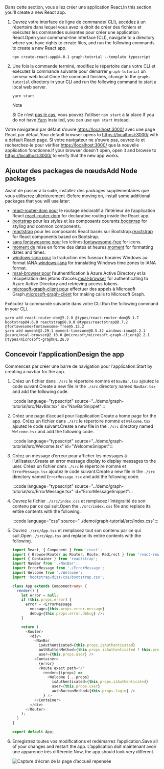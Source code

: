 <!-- markdownlint-disable MD002 MD041 -->

<span data-ttu-id="87e51-101">Dans cette section, vous allez créer une application React.</span><span class="sxs-lookup"><span data-stu-id="87e51-101">In this section you'll create a new React app.</span></span>

1. <span data-ttu-id="87e51-102">Ouvrez votre interface de ligne de commande( CLI), accédez à un répertoire dans lequel vous avez le droit de créer des fichiers et exécutez les commandes suivantes pour créer une application React.</span><span class="sxs-lookup"><span data-stu-id="87e51-102">Open your command-line interface (CLI), navigate to a directory where you have rights to create files, and run the following commands to create a new React app.</span></span>

    ```Shell
    npx create-react-app@4.0.1 graph-tutorial --template typescript
    ```

1. <span data-ttu-id="87e51-103">Une fois la commande terminé, modifiez le répertoire dans votre CLI et exécutez la commande suivante pour démarrer `graph-tutorial` un serveur web local.</span><span class="sxs-lookup"><span data-stu-id="87e51-103">Once the command finishes, change to the `graph-tutorial` directory in your CLI and run the following command to start a local web server.</span></span>

    ```Shell
    yarn start
    ```

    > [!NOTE]
    > <span data-ttu-id="87e51-104">Si Ce n’est [pas le cas,](https://yarnpkg.com/) vous pouvez l’utiliser `npm start` à la place.</span><span class="sxs-lookup"><span data-stu-id="87e51-104">If you do not have [Yarn](https://yarnpkg.com/) installed, you can use `npm start` instead.</span></span>

<span data-ttu-id="87e51-105">Votre navigateur par défaut s’ouvre [https://localhost:3000/](https://localhost:3000) avec une page React par défaut.</span><span class="sxs-lookup"><span data-stu-id="87e51-105">Your default browser opens to [https://localhost:3000/](https://localhost:3000) with a default React page.</span></span> <span data-ttu-id="87e51-106">Si votre navigateur ne s’ouvre pas, ouvrez-le et recherchez-le pour vérifier [https://localhost:3000/](https://localhost:3000) que la nouvelle application fonctionne.</span><span class="sxs-lookup"><span data-stu-id="87e51-106">If your browser doesn't open, open it and browse to [https://localhost:3000/](https://localhost:3000) to verify that the new app works.</span></span>

## <a name="add-node-packages"></a><span data-ttu-id="87e51-107">Ajouter des packages de nœuds</span><span class="sxs-lookup"><span data-stu-id="87e51-107">Add Node packages</span></span>

<span data-ttu-id="87e51-108">Avant de passer à la suite, installez des packages supplémentaires que vous utiliserez ultérieurement :</span><span class="sxs-lookup"><span data-stu-id="87e51-108">Before moving on, install some additional packages that you will use later:</span></span>

- <span data-ttu-id="87e51-109">[react-router-dom pour](https://github.com/ReactTraining/react-router) le routage déclaratif à l’intérieur de l’application React.</span><span class="sxs-lookup"><span data-stu-id="87e51-109">[react-router-dom](https://github.com/ReactTraining/react-router) for declarative routing inside the React app.</span></span>
- <span data-ttu-id="87e51-110">[bootstrap](https://github.com/twbs/bootstrap) pour les styles et les composants courants.</span><span class="sxs-lookup"><span data-stu-id="87e51-110">[bootstrap](https://github.com/twbs/bootstrap) for styling and common components.</span></span>
- <span data-ttu-id="87e51-111">[reactstrap](https://github.com/reactstrap/reactstrap) pour les composants React basés sur Bootstrap.</span><span class="sxs-lookup"><span data-stu-id="87e51-111">[reactstrap](https://github.com/reactstrap/reactstrap) for React components based on Bootstrap.</span></span>
- <span data-ttu-id="87e51-112">[sans fontawesome pour](https://github.com/FortAwesome/Font-Awesome) les icônes.</span><span class="sxs-lookup"><span data-stu-id="87e51-112">[fontawesome-free](https://github.com/FortAwesome/Font-Awesome) for icons.</span></span>
- <span data-ttu-id="87e51-113">[moment de](https://github.com/moment/moment) mise en forme des dates et heures.</span><span class="sxs-lookup"><span data-stu-id="87e51-113">[moment](https://github.com/moment/moment) for formatting dates and times.</span></span>
- <span data-ttu-id="87e51-114">[windows-iana pour](https://github.com/rubenillodo/windows-iana) la traduction des fuseaux horaires Windows au format IANA.</span><span class="sxs-lookup"><span data-stu-id="87e51-114">[windows-iana](https://github.com/rubenillodo/windows-iana) for translating Windows time zones to IANA format.</span></span>
- <span data-ttu-id="87e51-115">[msal-browser pour](https://github.com/AzureAD/microsoft-authentication-library-for-js/tree/dev/lib/msal-browser) l’authentification à Azure Active Directory et la récupération des jetons d’accès.</span><span class="sxs-lookup"><span data-stu-id="87e51-115">[msal-browser](https://github.com/AzureAD/microsoft-authentication-library-for-js/tree/dev/lib/msal-browser) for authenticating to Azure Active Directory and retrieving access tokens.</span></span>
- <span data-ttu-id="87e51-116">[microsoft-graph-client pour](https://github.com/microsoftgraph/msgraph-sdk-javascript) effectuer des appels à Microsoft Graph.</span><span class="sxs-lookup"><span data-stu-id="87e51-116">[microsoft-graph-client](https://github.com/microsoftgraph/msgraph-sdk-javascript) for making calls to Microsoft Graph.</span></span>

<span data-ttu-id="87e51-117">Exécutez la commande suivante dans votre CLI.</span><span class="sxs-lookup"><span data-stu-id="87e51-117">Run the following command in your CLI.</span></span>

```Shell
yarn add react-router-dom@5.2.0 @types/react-router-dom@5.1.7 bootstrap@4.6.0 reactstrap@8.9.0 @types/reactstrap@8.7.2 @fortawesome/fontawesome-free@5.15.2
yarn add moment@2.29.1 moment-timezone@0.5.32 windows-iana@4.2.1 @azure/msal-browser@2.10.0 @microsoft/microsoft-graph-client@2.2.1 @types/microsoft-graph@1.28.0
```

## <a name="design-the-app"></a><span data-ttu-id="87e51-118">Concevoir l’application</span><span class="sxs-lookup"><span data-stu-id="87e51-118">Design the app</span></span>

<span data-ttu-id="87e51-119">Commencez par créer une barre de navigation pour l’application.</span><span class="sxs-lookup"><span data-stu-id="87e51-119">Start by creating a navbar for the app.</span></span>

1. <span data-ttu-id="87e51-120">Créez un fichier dans `./src` le répertoire nommé et `NavBar.tsx` ajoutez le code suivant.</span><span class="sxs-lookup"><span data-stu-id="87e51-120">Create a new file in the `./src` directory named `NavBar.tsx` and add the following code.</span></span>

    :::code language="typescript" source="../demo/graph-tutorial/src/NavBar.tsx" id="NavBarSnippet":::

1. <span data-ttu-id="87e51-121">Créez une page d’accueil pour l’application.</span><span class="sxs-lookup"><span data-stu-id="87e51-121">Create a home page for the app.</span></span> <span data-ttu-id="87e51-122">Créez un fichier dans `./src` le répertoire nommé et `Welcome.tsx` ajoutez le code suivant.</span><span class="sxs-lookup"><span data-stu-id="87e51-122">Create a new file in the `./src` directory named `Welcome.tsx` and add the following code.</span></span>

    :::code language="typescript" source="../demo/graph-tutorial/src/Welcome.tsx" id="WelcomeSnippet":::

1. <span data-ttu-id="87e51-123">Créez un message d’erreur pour afficher les messages à l’utilisateur.</span><span class="sxs-lookup"><span data-stu-id="87e51-123">Create an error message display to display messages to the user.</span></span> <span data-ttu-id="87e51-124">Créez un fichier dans `./src` le répertoire nommé et `ErrorMessage.tsx` ajoutez le code suivant.</span><span class="sxs-lookup"><span data-stu-id="87e51-124">Create a new file in the `./src` directory named `ErrorMessage.tsx` and add the following code.</span></span>

    :::code language="typescript" source="../demo/graph-tutorial/src/ErrorMessage.tsx" id="ErrorMessageSnippet":::

1. <span data-ttu-id="87e51-125">Ouvrez le fichier `./src/index.css` et remplacez l’intégralité de son contenu par ce qui suit.</span><span class="sxs-lookup"><span data-stu-id="87e51-125">Open the `./src/index.css` file and replace its entire contents with the following.</span></span>

    :::code language="css" source="../demo/graph-tutorial/src/index.css":::

1. <span data-ttu-id="87e51-126">Ouvrez `./src/App.tsx` et remplacez tout son contenu par ce qui suit.</span><span class="sxs-lookup"><span data-stu-id="87e51-126">Open `./src/App.tsx` and replace its entire contents with the following.</span></span>

    ```typescript
    import React, { Component } from 'react';
    import { BrowserRouter as Router, Route, Redirect } from 'react-router-dom';
    import { Container } from 'reactstrap';
    import NavBar from './NavBar';
    import ErrorMessage from './ErrorMessage';
    import Welcome from './Welcome';
    import 'bootstrap/dist/css/bootstrap.css';

    class App extends Component<any> {
      render() {
        let error = null;
        if (this.props.error) {
          error = <ErrorMessage
            message={this.props.error.message}
            debug={this.props.error.debug} />;
        }

        return (
          <Router>
            <div>
              <NavBar
                isAuthenticated={this.props.isAuthenticated}
                authButtonMethod={this.props.isAuthenticated ? this.props.logout : this.props.login}
                user={this.props.user} />
              <Container>
                {error}
                <Route exact path="/"
                  render={(props) =>
                    <Welcome {...props}
                      isAuthenticated={this.props.isAuthenticated}
                      user={this.props.user}
                      authButtonMethod={this.props.login} />
                  } />
              </Container>
            </div>
          </Router>
        );
      }
    }

    export default App;
    ```

1. <span data-ttu-id="87e51-127">Enregistrez toutes vos modifications et redémarrez l’application.</span><span class="sxs-lookup"><span data-stu-id="87e51-127">Save all of your changes and restart the app.</span></span> <span data-ttu-id="87e51-128">L’application doit maintenant avoir une apparence très différente.</span><span class="sxs-lookup"><span data-stu-id="87e51-128">Now, the app should look very different.</span></span>

    ![Capture d’écran de la page d’accueil repensée](images/create-app-01.png)
